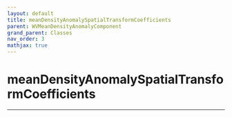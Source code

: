 ```yaml
---
layout: default
title: meanDensityAnomalySpatialTransformCoefficients
parent: WVMeanDensityAnomalyComponent
grand_parent: Classes
nav_order: 3
mathjax: true
---
```


#  meanDensityAnomalySpatialTransformCoefficients




---

